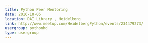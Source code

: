 ```yaml
---
title: Python Peer Mentoring
date: 2016-10-05
location: DAI Library , Heidelberg
link: http://www.meetup.com/HeidelbergPython/events/234479273/
usergroup: pythonhd
type: usergroup
---
```

